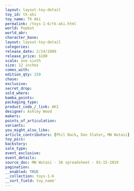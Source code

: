 ```yaml
---
layout: layout-toy-detail 
toy_id: tk-aki
toy_name: TK Aki
permalink: /toys-1-6/tk-aki.html
world: Popbot
world_abr: 
character_base: 
layout: layout-toy-detail
categories: 
release_date: 2/24/2009
release_price: $100 
scale: one sixth
size: 12 inches
comes_with: 
edition_qty: 150
chase: 
exclusive: 
secret_drop: 
sold_where: 
bamba_points: 
packaging_type: 
product_code_/_link: AKI
designer: Ashley Wood
makers: 
points_of_articulation: 
variants: 
you_might_also_like: 
article_contributors: [Phil Back, Don Slater, MW Wutasi]
toy_pics: 
backstory: 
sale_type: 
event_exclusive: 
event_details: 
source_doc: MW Wutasi - 3A spreadsheet - 01-15-2019
pagination: 
__enabled: TRUE
__collection: toys-1-6
__sort_field: toy_name'
---
```

